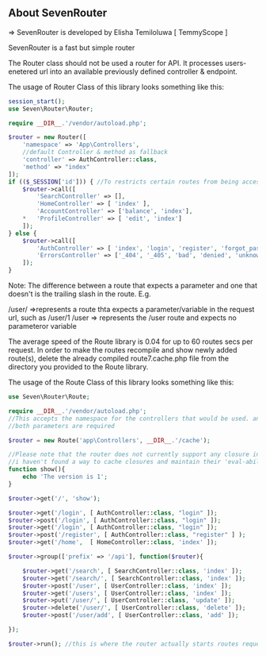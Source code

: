 ## About SevenRouter

=> SevenRouter is developed by Elisha Temiloluwa [ TemmyScope ]	

SevenRouter is a fast but simple router

The Router class should not be used a router for API. It processes users-enetered url into an available 
previously defined controller & endpoint.

The usage of Router Class of this library looks something like this:

```php
session_start();
use Seven\Router\Router;

require __DIR__.'/vendor/autoload.php';

$router = new Router([
	'namespace' => 'App\Controllers',
	//default Controller & method as fallback
	'controller' => AuthController::class,
	'method' => "index"
]);
if (($_SESSION['id'])) { //To restricts certain routes from being accessed without a certain session set
	$router->call([
		'SearchController' => [],
		'HomeController' => [ 'index' ],
		'AccountController' => ['balance', 'index'],
 	*	'ProfileController' => [ 'edit', 'index']
	]);
} else {
	$router->call([
		'AuthController' => [ 'index', 'login', 'register', 'forgot_password', 'activate', 'about', 'logout'],
		'ErrorsController' => ['_404', '_405', 'bad', 'denied', 'unknown']
	]);
}
```


Note: The difference between a route that expects a parameter and one that doesn't is the trailing slash in the route. E.g.

/user/ =>represents a route thta expects a parameter/variable in the request url, such as /user/1
/user => represents the /user route and expects no parameteror variable

The average speed of the Route library is 0.04 for up to 60 routes secs per request.
In order to make the routes recompile and show newly added route(s), delete the already compiled route7.cache.php file from the directory you provided to the Route library.

The usage of the Route Class of this library looks something like this:
```php
use Seven\Router\Route;

require __DIR__.'/vendor/autoload.php';
//This accepts the namespace for the controllers that would be used. and the cache directory for the compiled routes
//both parameters are required

$router = new Route('app\Controllers', __DIR__.'/cache');

//Please note that the router does not currently support any closure instance, use standard functions
//i haven't found a way to cache closures and maintain their 'eval-ability' without suffering a high lag in performance.
function show(){
	echo 'The version is 1';
}

$router->get('/', 'show');

$router->get('/login', [ AuthController::class, "login" ]);
$router->post('/login', [ AuthController::class, "login" ]);
$router->get('/login', [ AuthController::class, "login" ]);
$router->post('/register', [ AuthController::class, "register" ] );
$router->get('/home',  [ HomeController::class, 'index' ]);

$router->group(['prefix' => '/api'], function($router){

	$router->get('/search', [ SearchController::class, 'index' ]);
	$router->get('/search/', [ SearchController::class, 'index' ]);
	$router->post('/user', [ UserController::class, 'index' ]);
	$router->get('/users', [ UserController::class, 'index' ]);
	$router->put('/user/', [ UserController::class, 'update' ]);
	$router->delete('/user/', [ UserController::class, 'delete' ]);
	$router->post('/user/add', [ UserController::class, 'add' ]);

});

$router->run(); //this is where the router actually starts routes request

```